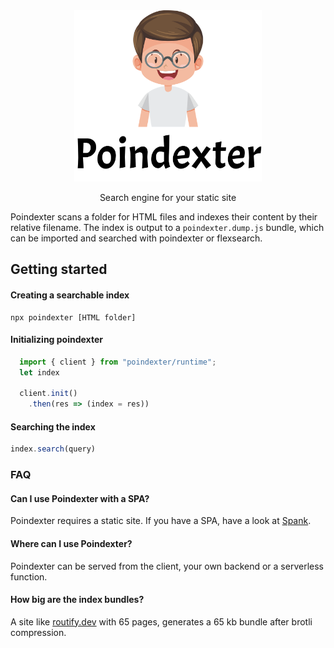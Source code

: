 <div style="text-align: center">
<img src="./poindexter.svg" width="300px">

Search engine for your static site

</div>

Poindexter scans a folder for HTML files and indexes their content by their relative filename. The index is output to a `poindexter.dump.js` bundle, which can be imported and searched with poindexter or flexsearch.

## Getting started

#### Creating a searchable index

```
npx poindexter [HTML folder]
```

#### Initializing poindexter

```javascript
  import { client } from "poindexter/runtime";
  let index

  client.init()
    .then(res => (index = res))
```

#### Searching the index
```javascript
index.search(query)
```



### FAQ

#### Can I use Poindexter with a SPA?
Poindexter requires a static site. If you have a SPA, have a look at [Spank](https://github.com/roxiness/spank).

#### Where can I use Poindexter?
Poindexter can be served from the client, your own backend or a serverless function.

#### How big are the index bundles?
A site like [routify.dev](https://routify.dev) with 65 pages, generates a 65 kb bundle after brotli compression.
```

